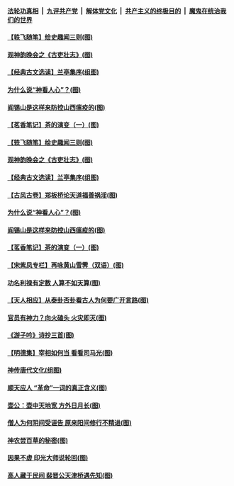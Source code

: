 

####  [法轮功真相](../../../../basic/blob/master/README.md?t=05051831) &nbsp;|&nbsp; [九评共产党](../../../../9ping.md/blob/master/README.md?t=05051831) &nbsp;|&nbsp; [解体党文化](../../../../jtdwh.md/blob/master/README.md?t=05051831)  &nbsp;|&nbsp; [共产主义的终极目的](../../../../gczydzjmd.md/blob/master/README.md?t=05051831) &nbsp;|&nbsp; [魔鬼在统治我们的世界](../../../../mgztzwmdsj.md/blob/master/README.md?t=05051831) 

#### [【轶飞随笔】绘史趣闻三则(图)](../pages/p7/931850.md?t=05051831) 

#### [观神韵晚会之《古吏壮志》(图)](../pages/p7/929040.md?t=05051831) 

#### [【经典古文选读】兰亭集序(组图)](../pages/p7/932055.md?t=05051831) 

#### [为什么说“神看人心”？(图)](../pages/p7/931996.md?t=05051831) 

#### [阎锡山是这样来防控山西瘟疫的(图)](../pages/p7/931952.md?t=05051831) 

#### [【茗香笔记】茶的演变（一）(图)](../pages/p7/931771.md?t=05051831) 

#### [【轶飞随笔】绘史趣闻三则(图)](../pages/p7/931850.md?t=05051831) 

#### [观神韵晚会之《古吏壮志》(图)](../pages/p7/929040.md?t=05051831) 

#### [【经典古文选读】兰亭集序(组图)](../pages/p7/932055.md?t=05051831) 

#### [【古风古卷】郑板桥论天道福善祸淫(图)](../pages/p7/932052.md?t=05051831) 

#### [为什么说“神看人心”？(图)](../pages/p7/931996.md?t=05051831) 

#### [阎锡山是这样来防控山西瘟疫的(图)](../pages/p7/931952.md?t=05051831) 

#### [【茗香笔记】茶的演变（一）(图)](../pages/p7/931771.md?t=05051831) 

#### [【宋紫凤专栏】再咏黄山雪霁（双语）(图)](../pages/p7/931848.md?t=05051831) 

#### [功名利禄有定数 人算不如天算(图)](../pages/p7/931664.md?t=05051831) 

#### [【天人相应】从泰卦否卦看古人为何要广开言路(图)](../pages/p7/931563.md?t=05051831) 

#### [官员有神力？向火磕头 火灾即灭(图)](../pages/p7/931748.md?t=05051831) 

#### [《游子吟》诗抄三首(图)](../pages/p7/931767.md?t=05051831) 

#### [【明德集】宰相如何当 看看司马光(图)](../pages/p7/931662.md?t=05051831) 

#### [神传唐代文化(组图)](../pages/p7/929955.md?t=05051831) 

#### [顺天应人 “革命”一词的真正含义(图)](../pages/p7/931665.md?t=05051831) 

#### [壶公：壶中天地宽 方外日月长(图)](../pages/p7/931564.md?t=05051831) 

#### [僧人为何阴间受诬告 原来阳间修行不精进(图)](../pages/p7/931623.md?t=05051831) 

#### [神农尝百草的秘密(图)](../pages/p7/931679.md?t=05051831) 

#### [因果不虚 印光大师说轮回(图)](../pages/p7/931661.md?t=05051831) 

#### [高人藏于民间 裴晋公天津桥遇先知(图)](../pages/p7/931547.md?t=05051831) 

